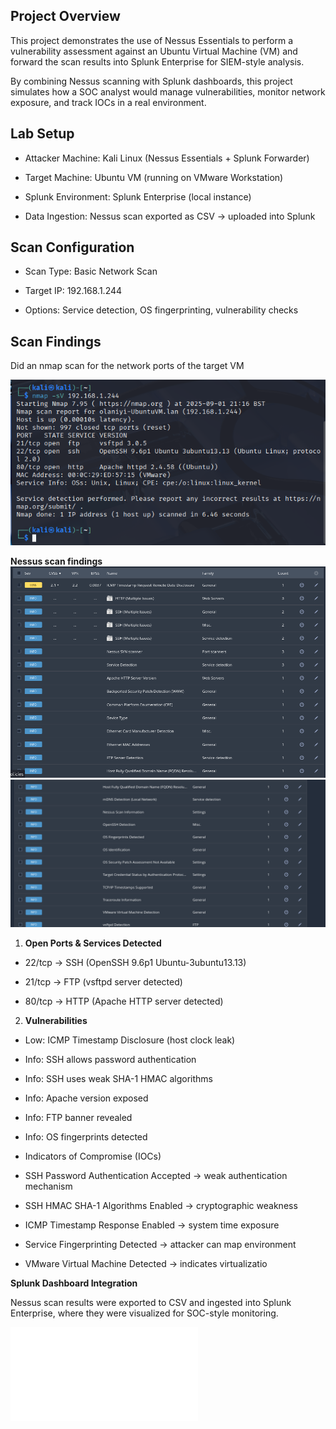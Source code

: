 ## Project Overview

This project demonstrates the use of Nessus Essentials to perform a vulnerability assessment against an Ubuntu Virtual Machine (VM) and forward the scan results into Splunk Enterprise for SIEM-style analysis.

By combining Nessus scanning with Splunk dashboards, this project simulates how a SOC analyst would manage vulnerabilities, monitor network exposure, and track IOCs in a real environment.

## Lab Setup

- Attacker Machine: Kali Linux (Nessus Essentials + Splunk Forwarder)

- Target Machine: Ubuntu VM (running on VMware Workstation)

- Splunk Environment: Splunk Enterprise (local instance)

- Data Ingestion: Nessus scan exported as CSV → uploaded into Splunk

## Scan Configuration

- Scan Type: Basic Network Scan

- Target IP: 192.168.1.244

- Options: Service detection, OS fingerprinting, vulnerability checks

## Scan Findings
Did an nmap scan for the network ports of the target VM

![Header Analysis](../Nessus_Vulnerability_Scan_Ubuntu_Target_VM/Screenshots/nmap_result.png)

**Nessus scan findings**
![Header Analysis](../Nessus_Vulnerability_Scan_Ubuntu_Target_VM/Screenshots/Nessus_result.png)
![Header Analysis](../Nessus_Vulnerability_Scan_Ubuntu_Target_VM/Screenshots/scan_result2.png)
1. **Open Ports & Services Detected**

- 22/tcp → SSH (OpenSSH 9.6p1 Ubuntu-3ubuntu13.13)

- 21/tcp → FTP (vsftpd server detected)

- 80/tcp → HTTP (Apache HTTP server detected)

2. **Vulnerabilities**
- Low: ICMP Timestamp Disclosure (host clock leak)

- Info: SSH allows password authentication

- Info: SSH uses weak SHA-1 HMAC algorithms

- Info: Apache version exposed

- Info: FTP banner revealed

- Info: OS fingerprints detected

- Indicators of Compromise (IOCs)

- SSH Password Authentication Accepted → weak authentication mechanism

- SSH HMAC SHA-1 Algorithms Enabled → cryptographic weakness

- ICMP Timestamp Response Enabled → system time exposure

- Service Fingerprinting Detected → attacker can map environment

- VMware Virtual Machine Detected → indicates virtualizatio
  

**Splunk Dashboard Integration**

Nessus scan results were exported to CSV and ingested into Splunk Enterprise, where they were visualized for SOC-style monitoring.


![Header Analysis](../Nessus_Vulnerability_Scan_Ubuntu_Target_VM/Ubuntu_VM_scan_dashboard2025-09-03.pdf)


